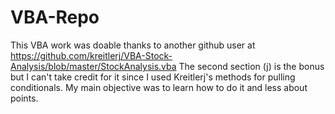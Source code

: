 # VBA-Repo
This VBA work was doable thanks to another github user at https://github.com/kreitlerj/VBA-Stock-Analysis/blob/master/StockAnalysis.vba
The second section (j) is the bonus but I can't take credit for it since I used Kreitlerj's methods for pulling conditionals. My main objective was to learn how to do it and less about points. 
